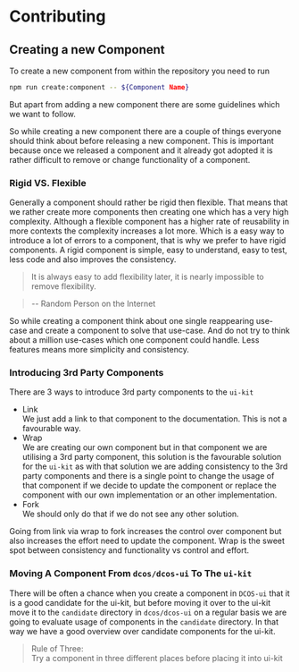 # Contributing

## Creating a new Component

To create a new component from within the repository you need to run

```sh
npm run create:component -- ${Component Name}
```

But apart from adding a new component there are some guidelines which we want to follow.

So while creating a new component there are a couple of things everyone should think about before releasing a new component. This is important because once we released a component and it already got adopted it is rather difficult to remove or change functionality of a component.

### Rigid VS. Flexible

Generally a component should rather be rigid then flexible. That means that we rather create more components then creating one which has a very high complexity. Although a flexible component has a higher rate of reusability in more contexts the complexity increases a lot more. Which is a easy way to introduce a lot of errors to a component, that is why we prefer to have rigid components. A rigid component is simple, easy to understand, easy to test, less code and also improves the consistency.

> It is always easy to add flexibility later, it is nearly impossible to remove flexibility.

> -- Random Person on the Internet

So while creating a component think about one single reappearing use-case and create a component to solve that use-case. And do not try to think about a million use-cases which one component could handle. Less features means more simplicity and consistency.

### Introducing 3rd Party Components

There are 3 ways to introduce 3rd party components to the `ui-kit`

* Link  
  We just add a link to that component to the documentation. This is not a favourable way.
* Wrap  
  We are creating our own component but in that component we are utilising a 3rd party component, this solution is the favourable solution for the `ui-kit` as with that solution we are adding consistency to the 3rd party components and there is a single point to change the usage of that component if we decide to update the component or replace the component with our own implementation or an other implementation.
* Fork  
   We should only do that if we do not see any other solution.

<!--
TODO: add step by step guide for forking.
- Key decisions needed
    - we forking repositories into the ui-kit or are we creating a new repository within `dcos-labs`.
-->

Going from link via wrap to fork increases the control over component but also increases the effort need to update the component. Wrap is the sweet spot between consistency and functionality vs control and effort.

### Moving A Component From `dcos/dcos-ui` To The `ui-kit`

There will be often a chance when you create a component in `DCOS-ui` that it is a good candidate for the ui-kit, but before moving it over to the ui-kit move it to the `candidate` directory in `dcos/dcos-ui` on a regular basis we are going to evaluate usage of components in the `candidate` directory. In that way we have a good overview over candidate components for the ui-kit.

> Rule of Three:  
> Try a component in three different places before placing it into ui-kit
